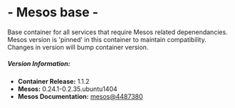 # - Mesos base -

Base container for all services that require Mesos related depenendancies. Mesos version is 'pinned' in this container to maintain compatibility. Changes in version will bump container version.

##### Version Information:

* **Container Release:** 1.1.2
* **Mesos:** 0.24.1-0.2.35.ubuntu1404
* **Mesos Documentation:** [mesos@4487380](https://github.com/apache/mesos/tree/44873806c2bb55da37e9adbece938274d8cd7c48/docs)

